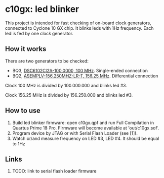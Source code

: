 # c10gx: led blinker 

This project is intended for fast checking of on-board clock generators,
connected to Cyclone 10 GX chip.  It blinks leds with 1Hz frequency. Each led
is fed by one clock generator.

## How it works

There are two generators to be checked:

  * BQ3, [DSC6102CI2A-100.0000, 100 MHz](http://ww1.microchip.com/downloads/en/DeviceDoc/20005624B.pdf). Single-ended connection 
  * BQ2, [ASEMPLV-156.250MHZ-LR-T, 156.25 MHz](https://abracon.com/Oscillators/ASEMP.pdf). Differential connection

Clock 100 MHz is divided by 100.000.000 and blinks led #3.

Clock 156.25 MHz is divided by 156.250.000 and blinks led #3.

## How to use

  1. Build led blinker firmware: open c10gx.qpf and run Full Compilation in
     Quartus Prime 18 Pro. Firmware will become available at 'out/c10gx.sof'. 
  2. Program device by JTAG or with Serial Flash Loader (see [1]).
  3. Watch or/and measure frequency on LED #3, LED #4. It should be equal to 1Hz

## Links

  1. TODO: link to serial flash loader firmware 
